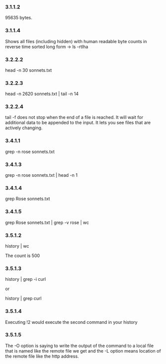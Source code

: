 ### 3.1.1.2

95635 bytes.

### 3.1.1.4

Shows all files (including hidden) with human readable byte counts in reverse
time sorted long form -> ls -rtlha 

### 3.2.2.2

head -n 30 sonnets.txt


### 3.2.2.3

head -n 2620 sonnets.txt | tail -n 14


### 3.2.2.4

tail -f does not stop when the end of a file is reached. It will wait for
additional data to be appended to the input. It lets you see files that are
actively changing.

### 3.4.1.1

grep -n rose sonnets.txt


### 3.4.1.3

grep -n rose sonnets.txt | head -n 1

### 3.4.1.4

grep Rose sonnets.txt

### 3.4.1.5

grep Rose sonnets.txt | grep -v rose | wc 

### 3.5.1.2

history | wc

The count is 500 

### 3.5.1.3

history | grep -i curl

or

history | grep curl

### 3.5.1.4

Executing !2 would execute the second command in your history 

### 3.5.1.5

The -O option is saying to write the output of the command to a local file that
is named like the remote file we get and the -L option means location of the
remote file like the http address.

